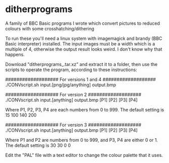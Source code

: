 # ditherprograms
A family of BBC Basic programs I wrote which convert pictures to reduced colours with some crosshatching/dithering

To run these you'll need a linux system with imagemagick and brandy (BBC Basic interpreter) installed.
The input images must be a width which is a multiple of 4, otherwise the output result looks weird. I don't know why that happens.

Download "ditherprograms_.tar.xz" and extract it to a folder, then use the scripts to operate the program, according to these instructions:

################### For versions 1 and 4 ###################
./CONVscript.sh input.[png/jpg/anything] output.bmp

################### For version 2 ###################
./CONVscript.sh input.[anything] output.bmp [P1] [P2] [P3] [P4]

Where P1, P2, P3, P4 are each numbers from 0 to 999. The default setting is 15 100 140 200

################### For version 3 ###################
./CONVscript.sh input.[anything] output.bmp [P1] [P2] [P3] [P4]

Where P1 and P2 are numbers from 0 to 999, and P3, P4 are either 0 or 1. The default setting is 30 30 0 0

Edit the "PAL" file with a text editor to change the colour palette that it uses.
